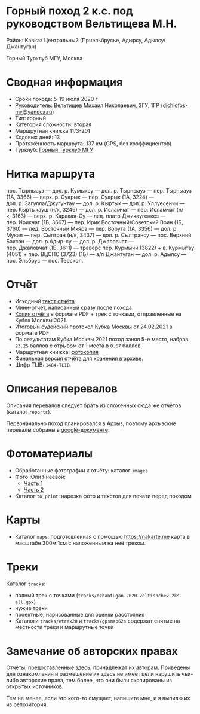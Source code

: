 # Горный поход 2 к.с. под руководством Вельтищева М.Н.

Район: Кавказ Центральный (Приэльбрусье, Адырсу, Адылсу/Джантуган)

Горный Турклуб МГУ, Москва

# Сводная информация

- Сроки похода: 5-19 июля 2020 г
- Руководитель: Вельтищев Михаил Николаевич, 3ГУ, 1ГР (dichlofos-mv@yandex.ru)
- Тип: горный
- Категория сложности: вторая
- Маршрутная книжка 11/3-201
- Ходовых дней: 13
- Протяжённость маршрута: 137 км (GPS, без коэффициентов)
- Турклуб: [Горный Турклуб МГУ](https://www.geolink-group.com/tourclub)

# Нитка маршрута

пос. Тырныауз — дол. р. Кумыксу — дол. р. Тырныауз —
пер. Тырныауз (1А, 3366) — верх. р. Суарык — пер. Суарык (1A, 3224) —
дол. р. Загулла/Джугунтау — дол. р. Кыртык — дол. р. Уллуесенчи —
пер. Кыртыкауш (н/к, 3246) —
дол. р. Исламчат — пер. Исламчат (н/к, 3163) —
верх. р. Каракая-Су — лед. плато Джикаугенкез — пер. Ирикчат (1Б, 3667) —
пер. Ирик Восточный/Советский Воин (1Б, 3760) — лед. Восточный Мкяра —
пер. Ворута (1А, 3356) —
дол. р. Мукал — пер. Сылтран (н/к, 3437) — дол. р. Сылтрансу — пос. Верхний Баксан —
дол. р.Адыр-су — дол. р. Джаловчат — пер. Джаловчат (1Б, 3611) —
траверс пер. Курмычи (3822) + в. Курмытау (4051) + пер. ВЦСПС (3723) (1Б) —
а/л Джантуган — дол. р. Адылсу — пос. Эльбрус — пос. Терскол.

# Отчёт
- Исходный [текст отчёта](https://github.com/dichlofos/dzhantugan-2020/blob/master/report_dzhantugan_2020.md)
- [Мини-отчёт](https://github.com/dichlofos/dzhantugan-2020/blob/master/mini_report_dzhantugan_2020.md), написанный сразу после похода
- [Копия отчёта](https://yadi.sk/d/n0zLBUQmbPjU5A) в формате PDF + трек с точками, отправленные на Кубок Москвы 2021.
- [Итоговый судейский протокол Кубка Москвы](https://fst-otm.net/file/rezult/marshrut/km2021/km2021_gory_2ks_f7.pdf) от 24.02.2021 в формате PDF
- По результатам Кубка Москвы 2021 поход занял 5-е место, набрав `23.25` баллов с отрывом от 1 места в `0.67` баллов.
- Маршрутная книжка: [фотокопия](https://yadi.sk/a/wZOVdya2Xrp3Qg)
- [Финальная версия отчёта](https://disk.yandex.ru/d/kCn6YyCqb8mZug) для хранения в архиве.
- Шифр TLIB: `1484-TLIB`

# Описания перевалов

Описания перевалов следует брать из сложенных сюда же отчётов (каталог `reports`).

Первоначально поход планировался в Архыз, поэтому архызские перевалы
собраны в [google-документе](https://docs.google.com/document/d/1A5TXBwzgZwDnBM7jJcryVl2Ouir4CIzEFZl4tzs0GXM/edit?usp=sharing).

# Фотоматериалы
- Обработанные фотографии к отчёту: каталог `images`
- Фото Юли Янеевой:
  - [Часть 1](https://yadi.sk/a/FjtNc4qlqOuUFA)
  - [Часть 2](https://yadi.sk/a/DD8od4Ft1FMb4w)
- Каталог `to_print`: нарезка фото и текстов для печати перед походом

# Карты
- Каталог `maps`: подготовленная с помощью https://nakarte.me карта в масштабе 300м:1см с наложенным на неё треком.

# Треки

Каталог `tracks`:
- полный трек с точками (`tracks/dzhantugan-2020-veltishchev-2ks-all.gpx`)
- чужие треки
- проектные, нарисованные для оценки расстояния
- Каталоги `tracks/etrex20` и `tracks/gpsmap62s` содержат
снятые на местности треки и маршрутные точки

# Замечание об авторских правах

Отчёты, предоставленные здесь, принадлежат их авторам. Приведены для ознакомления
и размещение их здесь не имеет цели нарушить чьи-либо авторские права, тем более,
что они были скопированы из открытых источников.

Тем не менее, если это кого-то смущает, напишите мне, и я выпилю их из репозитория.
